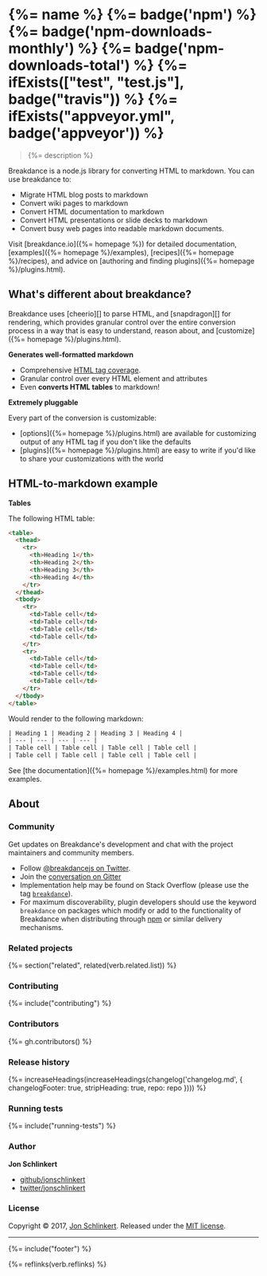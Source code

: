 # {%= name %} {%= badge('npm') %} {%= badge('npm-downloads-monthly') %}  {%= badge('npm-downloads-total') %} {%= ifExists(["test", "test.js"], badge("travis")) %} {%= ifExists("appveyor.yml", badge('appveyor')) %}

> {%= description %}

Breakdance is a node.js library for converting HTML to markdown. You can use breakdance to:

- Migrate HTML blog posts to markdown
- Convert wiki pages to markdown
- Convert HTML documentation to markdown
- Convert HTML presentations or slide decks to markdown
- Convert busy web pages into readable markdown documents. 

Visit [breakdance.io]({%= homepage %}) for detailed documentation, [examples]({%= homepage %}/examples), [recipes]({%= homepage %}/recipes), and advice on [authoring and finding plugins]({%= homepage %}/plugins.html).

## What's different about breakdance?

Breakdance uses [cheerio][] to parse HTML, and [snapdragon][] for rendering, which provides granular control over the entire conversion process in a way that is easy to understand, reason about, and [customize]({%= homepage %}/plugins.html).

**Generates well-formatted markdown**

* Comprehensive [HTML tag coverage](lib/compiler.js). 
* Granular control over every HTML element and attributes
* Even **converts HTML tables** to markdown! 

**Extremely pluggable**

Every part of the conversion is customizable:

* [options]({%= homepage %}/plugins.html) are available for customizing output of any HTML tag if you don't like the defaults 
* [plugins]({%= homepage %}/plugins.html) are easy to write if you'd like to share your customizations with the world


## HTML-to-markdown example 

**Tables**

The following HTML table:

```html
<table>
  <thead>
    <tr>
      <th>Heading 1</th>
      <th>Heading 2</th>
      <th>Heading 3</th>
      <th>Heading 4</th>
    </tr>
  </thead>
  <tbody>
    <tr>
      <td>Table cell</td>
      <td>Table cell</td>
      <td>Table cell</td>
      <td>Table cell</td>
    </tr>
    <tr>
      <td>Table cell</td>
      <td>Table cell</td>
      <td>Table cell</td>
      <td>Table cell</td>
    </tr>
  </tbody>
</table>
```

Would render to the following markdown:

```html
| Heading 1 | Heading 2 | Heading 3 | Heading 4 | 
| --- | --- | --- | --- | 
| Table cell | Table cell | Table cell | Table cell | 
| Table cell | Table cell | Table cell | Table cell | 
```

See [the documentation]({%= homepage %}/examples.html) for more examples.

## About
### Community

Get updates on Breakdance's development and chat with the project maintainers and community members.

- Follow [@breakdancejs on Twitter](https://twitter.com/breakdancejs).
- Join the [conversation on Gitter](https://gitter.im/breakdance/breakdance?utm_source=share-link&utm_medium=link&utm_campaign=share-link)
- Implementation help may be found on Stack Overflow (please use the tag [`breakdance`](https://stackoverflow.com/questions/tagged/breakdance)).
- For maximum discoverability, plugin developers should use the keyword `breakdance` on packages which modify or add to the functionality of Breakdance when distributing through [npm](https://www.npmjs.com/browse/keyword/breakdance) or similar delivery mechanisms.

### Related projects
{%= section("related", related(verb.related.list)) %}

### Contributing
{%= include("contributing") %}

### Contributors
{%= gh.contributors() %}

### Release history
{%= increaseHeadings(increaseHeadings(changelog('changelog.md', {
  changelogFooter: true,
  stripHeading: true, 
  repo: repo
}))) %}

### Running tests
{%= include("running-tests") %}

### Author

**Jon Schlinkert**

* [github/jonschlinkert](https://github.com/jonschlinkert)
* [twitter/jonschlinkert](https://twitter.com/jonschlinkert)

### License
Copyright © 2017, [Jon Schlinkert](https://github.com/jonschlinkert).
Released under the [MIT license](LICENSE).

***

{%= include("footer") %}

{%= reflinks(verb.reflinks) %}
